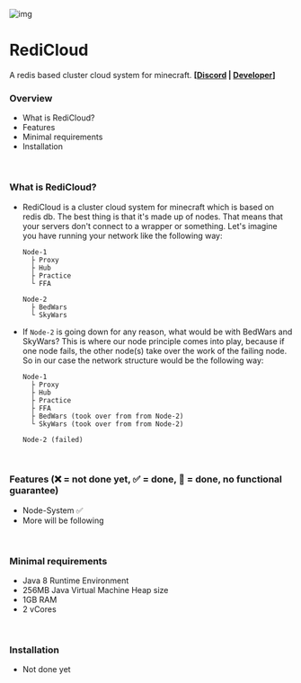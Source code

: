 ![img](https://wakatime.com/badge/github/InkaruNET/cloud.svg)
# RediCloud
A redis based cluster cloud system for minecraft. **[[Discord](https://discord.gg/g2HV52VV4G) | [Developer](https://github.com/Suqatri)]**
<br>

### Overview
  - What is RediCloud?
  - Features
  - Minimal requirements
  - Installation
<br>

### What is RediCloud?
  - RediCloud is a cluster cloud system for minecraft which is based on redis db. The best thing is that it's made up of nodes. That means that your servers don't connect to a wrapper or something.
Let's imagine you have running your network like the following way:
  
        Node-1
          ├ Proxy
          ├ Hub
          ├ Practice
          └ FFA
          
        Node-2
          ├ BedWars
          └ SkyWars

  - If `Node-2` is going down for any reason, what would be with BedWars and SkyWars? This is where our node principle comes into play, because if one node fails, the other node(s) take over the work of the failing node. So in our case the network structure would be the following way:

        Node-1
          ├ Proxy
          ├ Hub
          ├ Practice
          ├ FFA
          ├ BedWars (took over from from Node-2)
          └ SkyWars (took over from from Node-2)
          
        Node-2 (failed)    
<br>

### Features (❌ = not done yet, ✅ = done, 🚧 = done, no functional guarantee)
  - Node-System ✅
  - More will be following
<br>

### Minimal requirements
  - Java 8 Runtime Environment
  - 256MB Java Virtual Machine Heap size
  - 1GB RAM
  - 2 vCores
<br>

### Installation
  - Not done yet

